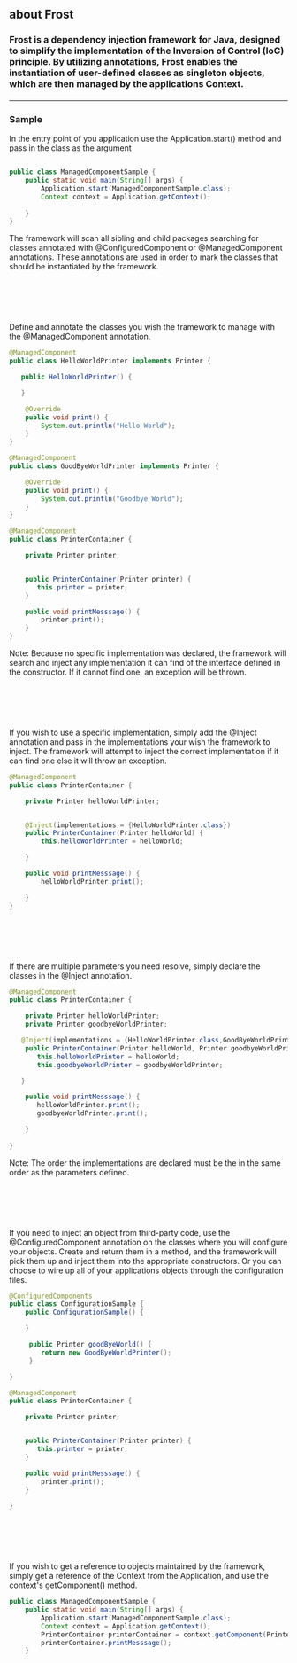 ## about Frost
### Frost is a dependency injection framework for Java, designed to simplify the implementation of the Inversion of Control (IoC) principle. By utilizing annotations, Frost enables the instantiation of user-defined classes as singleton objects, which are then managed by the applications Context.
#### <hr> 

### Sample
In the entry point of you application use the Application.start() method and pass in the class as the argument
```java

public class ManagedComponentSample {
    public static void main(String[] args) {
        Application.start(ManagedComponentSample.class);
        Context context = Application.getContext();
        
    }
}
```
The framework will scan all sibling and child packages searching for classes annotated with @ConfiguredComponent or @ManagedComponent annotations. These annotations are used in order to mark the classes that should be instantiated by the framework.
# <br>
Define and annotate the classes you wish the framework to manage with the @ManagedComponent annotation.

```java
@ManagedComponent
public class HelloWorldPrinter implements Printer {

   public HelloWorldPrinter() {

   }

    @Override
    public void print() {
        System.out.println("Hello World");
    }
}
```
```java
@ManagedComponent
public class GoodByeWorldPrinter implements Printer {

    @Override
    public void print() {
        System.out.println("Goodbye World");
    }
}
````
````java
@ManagedComponent
public class PrinterContainer {

    private Printer printer;


    public PrinterContainer(Printer printer) {
       this.printer = printer;
    }

    public void printMesssage() {
        printer.print();
    }
}
````
Note: Because no specific implementation was declared, the framework will search and inject any implementation it can find of the interface defined in the constructor. If it cannot find one, an exception will be thrown.
# <br>
If you wish to use a specific implementation, simply add the @Inject annotation and pass in the implementations your wish the framework to inject. The framework will attempt to inject the correct implementation if it can find one else it will throw an exception.
````java
@ManagedComponent
public class PrinterContainer {

    private Printer helloWorldPrinter;


    @Inject(implementations = {HelloWorldPrinter.class})
    public PrinterContainer(Printer helloWorld) {
        this.helloWorldPrinter = helloWorld;

    }

    public void printMesssage() {
        helloWorldPrinter.print();

    }
}
````
# <br>
If there are multiple parameters you need resolve, simply declare the classes in the @Inject annotation.
````java
@ManagedComponent
public class PrinterContainer {

    private Printer helloWorldPrinter;
    private Printer goodbyeWorldPrinter;

   @Inject(implementations = {HelloWorldPrinter.class,GoodByeWorldPrinter.class})
    public PrinterContainer(Printer helloWorld, Printer goodbyeWorldPrinter) {
       this.helloWorldPrinter = helloWorld;
       this.goodbyeWorldPrinter = goodbyeWorldPrinter;

   }

    public void printMesssage() {
       helloWorldPrinter.print();
       goodbyeWorldPrinter.print();

    }
    
}
````
Note: The order the implementations are declared must be the in the same order as the parameters defined.
# <br>
If you need to inject an object from third-party code, use the @ConfiguredComponent annotation on the classes where you will configure your objects. Create and return them in a method, and the framework will pick them up and inject them into the appropriate constructors. Or you can choose to wire up all of your applications objects through the configuration files.
```java
@ConfiguredComponents
public class ConfigurationSample {
    public ConfigurationSample() {

    }

     public Printer goodByeWorld() {
        return new GoodByeWorldPrinter();
     }

}

```
```java
@ManagedComponent
public class PrinterContainer {

    private Printer printer;


    public PrinterContainer(Printer printer) {
       this.printer = printer;
    }

    public void printMesssage() {
        printer.print();
    }
    
}
```
# <br>
If you wish to get a reference to objects maintained by the framework, simply get a reference of the Context from the Application, and use the context's getComponent() method.
```java
public class ManagedComponentSample {
    public static void main(String[] args) {
        Application.start(ManagedComponentSample.class);
        Context context = Application.getContext();
        PrinterContainer printerContainer = context.getComponent(PrinterContainer.class);
        printerContainer.printMesssage();
    }





